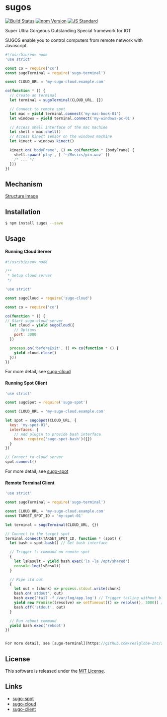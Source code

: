 sugos
==========

<!---
This file is generated by ape-tmpl. Do not update manually.
--->

<!-- Badge Start -->
<a name="badges"></a>

[![Build Status][bd_travis_shield_url]][bd_travis_url]
[![npm Version][bd_npm_shield_url]][bd_npm_url]
[![JS Standard][bd_standard_shield_url]][bd_standard_url]

[bd_repo_url]: https://github.com/realglobe-Inc/sugos
[bd_travis_url]: http://travis-ci.org/realglobe-Inc/sugos
[bd_travis_shield_url]: http://img.shields.io/travis/realglobe-Inc/sugos.svg?style=flat
[bd_license_url]: https://github.com/realglobe-Inc/sugos/blob/master/LICENSE
[bd_codeclimate_url]: http://codeclimate.com/github/realglobe-Inc/sugos
[bd_codeclimate_shield_url]: http://img.shields.io/codeclimate/github/realglobe-Inc/sugos.svg?style=flat
[bd_codeclimate_coverage_shield_url]: http://img.shields.io/codeclimate/coverage/github/realglobe-Inc/sugos.svg?style=flat
[bd_gemnasium_url]: https://gemnasium.com/realglobe-Inc/sugos
[bd_gemnasium_shield_url]: https://gemnasium.com/realglobe-Inc/sugos.svg
[bd_npm_url]: http://www.npmjs.org/package/sugos
[bd_npm_shield_url]: http://img.shields.io/npm/v/sugos.svg?style=flat
[bd_standard_url]: http://standardjs.com/
[bd_standard_shield_url]: https://img.shields.io/badge/code%20style-standard-brightgreen.svg

<!-- Badge End -->


<!-- Description Start -->
<a name="description"></a>

Super Ultra Gorgeous Outstanding Special framework for IOT

<!-- Description End -->


<!-- Overview Start -->
<a name="overview"></a>


SUGOS enable you to control computers from remote network with Javascript.  

```javascript
#!/usr/bin/env node
'use strict'

const co = require('co')
const sugoTerminal = require('sugo-terminal')

const CLOUD_URL = 'my-sugo-cloud.example.com'

co(function * () {
  // Create an terminal
  let terminal = sugoTerminal(CLOUD_URL, {})

  // Connect to remote spot
  let mac = yield terminal.connect('my-mac-book-01')
  let windows = yield terminal.connect('my-windows-pc-01')

  // Access shell interface of the mac machine
  let shell = mac.shell()
  // Access kinect sensor on the windows machine
  let kinect = windows.kinect()

  kinect.on('bodyFrame', () => co(function * (bodyFrame) {
    shell.spawn('play', [ '~/Musics/pin.wav' ])
    /* ... */
  }))
})


```



<!-- Overview End -->


<!-- Sections Start -->
<a name="sections"></a>

<!-- Section from "doc/guides/00.Mechanisms.md.hbs" Start -->

<a name="section-doc-guides-00-mechanisms-md"></a>
Mechanism
-----

[Structure Image](./doc/images/structure.png)


<!-- Section from "doc/guides/00.Mechanisms.md.hbs" End -->

<!-- Section from "doc/guides/01.Installation.md.hbs" Start -->

<a name="section-doc-guides-01-installation-md"></a>
Installation
-----

```bash
$ npm install sugos --save
```


<!-- Section from "doc/guides/01.Installation.md.hbs" End -->

<!-- Section from "doc/guides/02.Usage.md.hbs" Start -->

<a name="section-doc-guides-02-usage-md"></a>
Usage
---------

#### Running Cloud Server

```javascript
#!/usr/bin/env node

/**
 * Setup cloud server
 */

'use strict'

const sugoCloud = require('sugo-cloud')

const co = require('co')

co(function * () {
// Start sugo-cloud server
  let cloud = yield sugoCloud({
    // Options
    port: 3000
  })

  process.on('beforeExit', () => co(function * () {
    yield cloud.close()
  }))
})

```

For more detail, see [sugo-cloud](https://github.com/realglobe-Inc/sugo-cloud)

#### Running Spot Client

```javascript
'use strict'

const sugoSpot = require('sugo-spot')

const CLOUD_URL = 'my-sugo-cloud.example.com'

let spot = sugoSpot(CLOUD_URL, {
  key: 'my-spot-01',
  interfaces: {
    // Add plugin to provide bash interface
    bash: require('sugo-spot-bash')({})
  }
})

// Connect to cloud server
spot.connect()

```
For more detail, see [sugo-spot](https://github.com/realglobe-Inc/sugo-spot)


#### Remote Terminal Client

```javascript
'use strict'

const sugoTerminal = require('sugo-terminal')

const CLOUD_URL = 'my-sugo-cloud.example.com'
const TARGET_SPOT_ID = 'my-spot-01'

let terminal = sugoTerminal(CLOUD_URL, {})

// Connect to the target spot
terminal.connect(TARGET_SPOT_ID, function * (spot) {
  let bash = spot.bash() // Get bash interface

  // Trigger ls command on remote spot
  {
    let lsResult = yield bash.exec('ls -la /opt/shared')
    console.log(lsResult)
  }

  // Pipe std out
  {
    let out = (chunk) => process.stdout.write(chunk)
    bash.on('stdout', out)
    bash.exec('tail -f /var/log/app.log') // Trigger tailing without blocking
    yield new Promise((resolve) => setTimeout(() => resolve(), 3000)) // Block for duration
    bash.off('stdout', out)
  }

  // Run reboot command
  yield bash.exec('reboot')
})


For more detail, see [sugo-terminal](https://github.com/realglobe-Inc/sugo-terminal)
```



<!-- Section from "doc/guides/02.Usage.md.hbs" End -->


<!-- Sections Start -->


<!-- LICENSE Start -->
<a name="license"></a>

License
-------
This software is released under the [MIT License](https://github.com/realglobe-Inc/sugos/blob/master/LICENSE).

<!-- LICENSE End -->


<!-- Links Start -->
<a name="links"></a>

Links
------

+ [sugo-spot](https://github.com/realglobe-Inc/sugo-spot)
+ [sugo-cloud](https://github.com/realglobe-Inc/sugo-cloud)
+ [sugo-client](https://github.com/realglobe-Inc/sugo-client)

<!-- Links End -->
